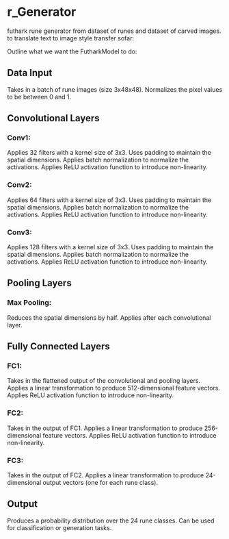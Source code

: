 # r_Generator
futhark rune generator from dataset of runes and dataset of carved images. to translate text to image style transfer
sofar:

Outline what we want the FutharkModel to do:
## Data Input
  Takes in a batch of rune images (size 3x48x48).
  Normalizes the pixel values to be between 0 and 1.
## Convolutional Layers
### Conv1:
  Applies 32 filters with a kernel size of 3x3.
  Uses padding to maintain the spatial dimensions.
  Applies batch normalization to normalize the activations.
  Applies ReLU activation function to introduce non-linearity.
### Conv2:
  Applies 64 filters with a kernel size of 3x3.
  Uses padding to maintain the spatial dimensions.
  Applies batch normalization to normalize the activations.
  Applies ReLU activation function to introduce non-linearity.
### Conv3:
  Applies 128 filters with a kernel size of 3x3.
  Uses padding to maintain the spatial dimensions.
  Applies batch normalization to normalize the activations.
  Applies ReLU activation function to introduce non-linearity.
## Pooling Layers
### Max Pooling:
  Reduces the spatial dimensions by half.
  Applies after each convolutional layer.
## Fully Connected Layers
### FC1:
  Takes in the flattened output of the convolutional and pooling layers.
  Applies a linear transformation to produce 512-dimensional feature vectors.
  Applies ReLU activation function to introduce non-linearity.
### FC2:
  Takes in the output of FC1.
  Applies a linear transformation to produce 256-dimensional feature vectors.
  Applies ReLU activation function to introduce non-linearity.
### FC3:
  Takes in the output of FC2.
  Applies a linear transformation to produce 24-dimensional output vectors (one for each rune class).
## Output
  Produces a probability distribution over the 24 rune classes.
  Can be used for classification or generation tasks.
